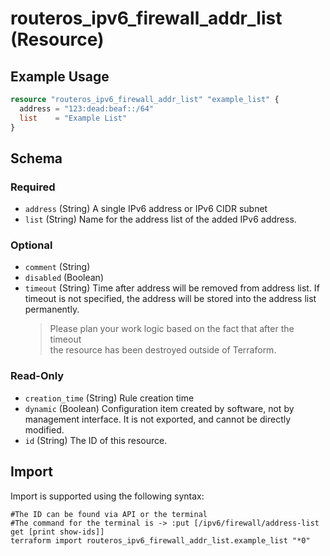 # routeros_ipv6_firewall_addr_list (Resource)


## Example Usage
```terraform
resource "routeros_ipv6_firewall_addr_list" "example_list" {
  address = "123:dead:beaf::/64"
  list    = "Example List"
}
```

<!-- schema generated by tfplugindocs -->
## Schema

### Required

- `address` (String) A single IPv6 address or IPv6 CIDR subnet
- `list` (String) Name for the address list of the added IPv6 address.

### Optional

- `comment` (String)
- `disabled` (Boolean)
- `timeout` (String) Time after address will be removed from address list. If timeout is not specified,
the address will be stored into the address list permanently.  
	> Please plan your work logic based on the fact that after the timeout    
	> the resource has been destroyed outside of Terraform.

### Read-Only

- `creation_time` (String) Rule creation time
- `dynamic` (Boolean) Configuration item created by software, not by management interface. It is not exported, and cannot be directly modified.
- `id` (String) The ID of this resource.

## Import
Import is supported using the following syntax:
```shell
#The ID can be found via API or the terminal
#The command for the terminal is -> :put [/ipv6/firewall/address-list get [print show-ids]]
terraform import routeros_ipv6_firewall_addr_list.example_list "*0"
```
